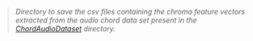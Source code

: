 > *Directory to save the csv files containing the chroma feature vectors extracted from the audio chord data set present in the [ChordAudioDataset](../ChordAudioDataset) directory.*